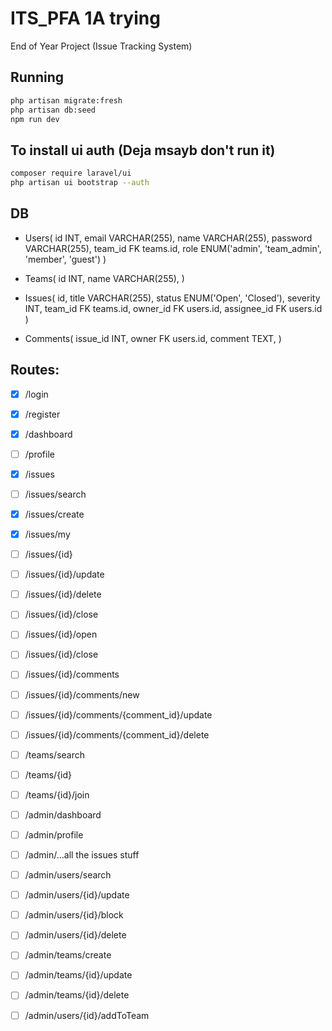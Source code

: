 # ITS_PFA 1A trying
End of Year Project (Issue Tracking System)

## Running
```sh
php artisan migrate:fresh
php artisan db:seed
npm run dev
```

## To install ui auth (Deja msayb don't run it)

```sh
composer require laravel/ui 
php artisan ui bootstrap --auth 
```
## DB
- Users(
  id INT,
  email VARCHAR(255),
  name VARCHAR(255),
  password VARCHAR(255),
  team_id FK teams.id, 
  role ENUM('admin', 'team_admin', 'member', 'guest')
)

- Teams(
  id INT,
  name VARCHAR(255),
)

- Issues(
  id,
  title VARCHAR(255),
  status ENUM('Open', 'Closed'),
  severity INT,
  team_id FK teams.id,
  owner_id FK users.id,
  assignee_id FK users.id
)

- Comments(
  issue_id INT,
  owner FK users.id,
  comment TEXT,
)

## Routes:

- [x] /login
- [x] /register
- [x] /dashboard 
- [ ] /profile

- [x] /issues
- [ ] /issues/search
- [x] /issues/create
- [x] /issues/my
- [ ] /issues/{id}
- [ ] /issues/{id}/update 
- [ ] /issues/{id}/delete 
- [ ] /issues/{id}/close 
- [ ] /issues/{id}/open 
- [ ] /issues/{id}/close 
- [ ] /issues/{id}/comments
- [ ] /issues/{id}/comments/new 
- [ ] /issues/{id}/comments/{comment_id}/update 
- [ ] /issues/{id}/comments/{comment_id}/delete 

- [ ] /teams/search 
- [ ] /teams/{id}
- [ ] /teams/{id}/join 

- [ ] /admin/dashboard
- [ ] /admin/profile
- [ ] /admin/...all the issues stuff
- [ ] /admin/users/search 
- [ ] /admin/users/{id}/update 
- [ ] /admin/users/{id}/block
- [ ] /admin/users/{id}/delete 

- [ ] /admin/teams/create 
- [ ] /admin/teams/{id}/update 
- [ ] /admin/teams/{id}/delete 
- [ ] /admin/users/{id}/addToTeam

